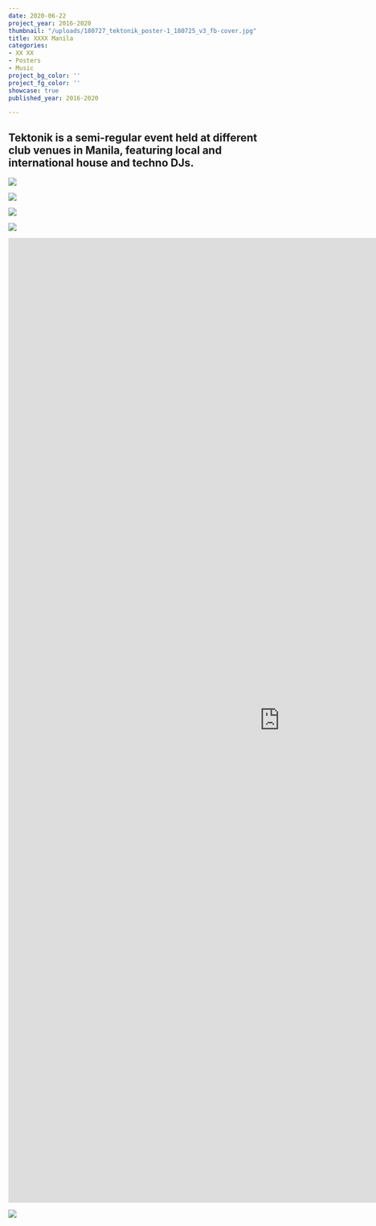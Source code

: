 ```yaml
---
date: 2020-06-22
project_year: 2016-2020
thumbnail: "/uploads/180727_tektonik_poster-1_180725_v3_fb-cover.jpg"
title: XXXX Manila
categories:
- XX XX
- Posters
- Music
project_bg_color: ''
project_fg_color: ''
showcase: true
published_year: 2016-2020

---
```

## Tektonik is a semi-regular event held at different club venues in Manila, featuring local and international house and techno DJs.

<div class="gallery">

![](/uploads/180727_tektonik_poster-1_180725_v3_story.jpg)

![](/uploads/180615_tektonik_poster-2_180606_v2_story.jpg)

</div>
<div class="gallery">

![](/uploads/tkt_clara3000_poster_02_181013_v4_story.jpg)

![](/uploads/180824_tektonik_poster-1_180821_v8_story.jpg)

</div>

<div class="responsive-video vertical"><iframe src="https://player.vimeo.com/video/431326564" width="1080" height="1920" style="min-width: 100%" frameborder="0" allow="autoplay; fullscreen" allowfullscreen></iframe></div>

![](/uploads/180413_tektonik_poster-2_180412_v4_fb.jpg)